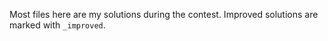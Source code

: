 Most files here are my solutions during the contest. Improved solutions are marked with `_improved`.
